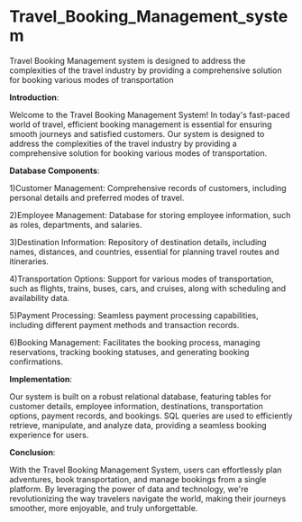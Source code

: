 # Travel_Booking_Management_system
Travel Booking Management system is designed to address the complexities of the travel industry by providing a comprehensive solution for booking various modes of transportation

**Introduction**:

Welcome to the Travel Booking Management System! In today's fast-paced world of travel, efficient booking management is essential for ensuring smooth journeys and satisfied customers. Our system is designed to address the complexities of the travel industry by providing a comprehensive solution for booking various modes of transportation.

**Database Components**:

1)Customer Management: Comprehensive records of customers, including personal details and preferred modes of travel.

2)Employee Management: Database for storing employee information, such as roles, departments, and salaries.

3)Destination Information: Repository of destination details, including names, distances, and countries, essential for planning travel routes and itineraries.

4)Transportation Options: Support for various modes of transportation, such as flights, trains, buses, cars, and cruises, along with scheduling and availability data.

5)Payment Processing: Seamless payment processing capabilities, including different payment methods and transaction records.

6)Booking Management: Facilitates the booking process, managing reservations, tracking booking statuses, and generating booking confirmations.

**Implementation**:

Our system is built on a robust relational database, featuring tables for customer details, employee information, destinations, transportation options, payment records, and bookings. SQL queries are used to efficiently retrieve, manipulate, and analyze data, providing a seamless booking experience for users.

**Conclusion**:

With the Travel Booking Management System, users can effortlessly plan adventures, book transportation, and manage bookings from a single platform. By leveraging the power of data and technology, we're revolutionizing the way travelers navigate the world, making their journeys smoother, more enjoyable, and truly unforgettable.
